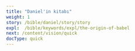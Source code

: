 ```yaml
---
title: "Daniel'in kitabı"
weight: 1
story: /bible/daniel/story/story
expl:  /bible/keywords/expl/the-origin-of-babel
next: /content/vision/quick
docType: quick
---
```

